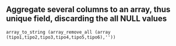 
## Aggregate several columns to an array, thus unique field, discarding the all NULL values

```
array_to_string (array_remove_all (array (tipo1,tipo2,tipo3,tipo4,tipo5,tipo6),''))
```
